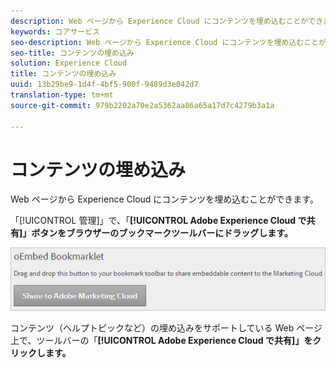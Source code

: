 ```yaml
---
description: Web ページから Experience Cloud にコンテンツを埋め込むことができます。
keywords: コアサービス
seo-description: Web ページから Experience Cloud にコンテンツを埋め込むことができます。
seo-title: コンテンツの埋め込み
solution: Experience Cloud
title: コンテンツの埋め込み
uuid: 13b29be9-1d4f-4bf5-900f-9489d3e042d7
translation-type: tm+mt
source-git-commit: 979b2202a70e2a5362aa86a65a17d7c4279b3a1a

---
```



# コンテンツの埋め込み

Web ページから Experience Cloud にコンテンツを埋め込むことができます。

「[!UICONTROL 管理]」で、「**[!UICONTROL Adobe Experience Cloud で共有]」ボタンをブラウザーのブックマークツールバーにドラッグします。**

![](assets/oembed.png)

コンテンツ（ヘルプトピックなど）の埋め込みをサポートしている Web ページ上で、ツールバーの「**[!UICONTROL Adobe Experience Cloud で共有]」をクリックします。**
